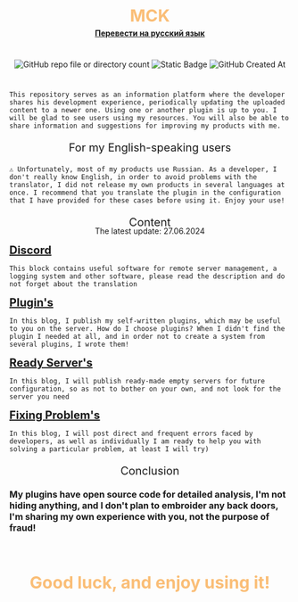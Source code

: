<div style="text-align: center;">
    <p style="color: #fabe77; font-size: 30px; font-weight: bold; margin-top: -5px;">MCK</p>
    <p style="margin-top: -25px;"><a href="#" style="font-weight: bold;">Перевести на русский язык</a></p>
    <h1></h1>
</div>
<div style="text-align: center;">
    <img alt="GitHub repo file or directory count" src="https://img.shields.io/github/directory-file-count/buxoycode/Minecraft?style=for-the-badge">
    <img alt="Static Badge" src="https://img.shields.io/badge/buildrepo-1.0.0-red?style=for-the-badge">
    <img alt="GitHub Created At" src="https://img.shields.io/github/created-at/buxoycode/Minecraft?style=for-the-badge&logo=github">
    <h1></h1>
</div>

    This repository serves as an information platform where the developer shares his development experience, periodically updating the uploaded content to a newer one. Using one or another plugin is up to you. I will be glad to see users using my resources. You will also be able to share information and suggestions for improving my products with me.

<div>
    <p style="text-align: center; font-size: 20px;">For my English-speaking users</p>

    ⚠️ Unfortunately, most of my products use Russian. As a developer, I don't really know English, in order to avoid problems with the translator, I did not release my own products in several languages at once. I recommend that you translate the plugin in the configuration that I have provided for these cases before using it. Enjoy your use!
</div>
<div>
    <p style="text-align: center; font-size: 20px;">Content</p>
    <p style="text-align: center; margin-top: -25px;">The latest update: 27.06.2024</p>
    <a href="#" style="font-weight: bold; font-size: 20px;">Discord</a>
</div>

    This block contains useful software for remote server management, a logging system and other software, please read the description and do not forget about the translation

<div>
    <a href="#" style="font-weight: bold; font-size: 20px;">Plugin's</a>
</div>

    In this blog, I publish my self-written plugins, which may be useful to you on the server. How do I choose plugins? When I didn't find the plugin I needed at all, and in order not to create a system from several plugins, I wrote them!

<div>
    <a href="#" style="font-weight: bold; font-size: 20px;">Ready Server's</a>
</div>

    In this blog, I will publish ready-made empty servers for future configuration, so as not to bother on your own, and not look for the server you need

<div>
    <a href="#" style="font-weight: bold; font-size: 20px;">Fixing Problem's</a>
</div>

    In this blog, I will post direct and frequent errors faced by developers, as well as individually I am ready to help you with solving a particular problem, at least I will try)

<div>
    <p style="text-align: center; font-size: 20px;">Conclusion</p>
    <p style="font-weight: bold; font-size: 16px;">My plugins have open source code for detailed analysis, I'm not hiding anything, and I don't plan to embroider any back doors, I'm sharing my own experience with you, not the purpose of fraud!</p>
</div>

<div style="text-align: center;">
    <p style="color: #fabe77; font-size: 30px; font-weight: bold; margin-top: 70px;">Good luck, and enjoy using it!</p>
</div>
